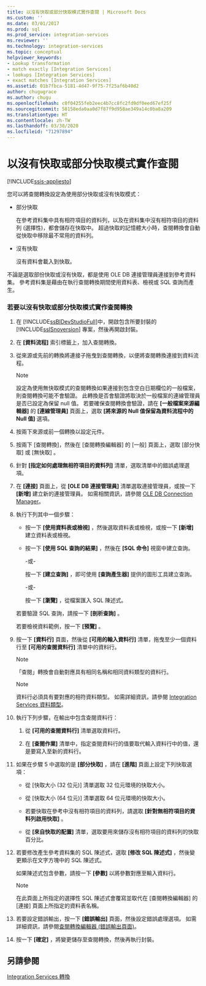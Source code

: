 ```yaml
---
title: 以沒有快取或部分快取模式實作查閱 | Microsoft Docs
ms.custom: ''
ms.date: 03/01/2017
ms.prod: sql
ms.prod_service: integration-services
ms.reviewer: ''
ms.technology: integration-services
ms.topic: conceptual
helpviewer_keywords:
- Lookup transformation
- match exactly [Integration Services]
- lookups [Integration Services]
- exact matches [Integration Services]
ms.assetid: 01b7fbca-5181-4d47-9f75-7f25af6b40d2
author: chugugrace
ms.author: chugu
ms.openlocfilehash: c0f04255feb2eec4b7cc8fc2fd9df0eed67ef25f
ms.sourcegitcommit: 58158eda0aa0d7f87f9d958ae349a14c0ba8a209
ms.translationtype: HT
ms.contentlocale: zh-TW
ms.lasthandoff: 03/30/2020
ms.locfileid: "71297894"
---
```

# <a name="implement-a-lookup-in-no-cache-or-partial-cache-mode"></a>以沒有快取或部分快取模式實作查閱

[!INCLUDE[ssis-appliesto](../../../includes/ssis-appliesto-ssvrpluslinux-asdb-asdw-xxx.md)]


  您可以將查閱轉換設定為使用部分快取或沒有快取模式：  
  
-   部分快取  
  
     在參考資料集中具有相符項目的資料列，以及在資料集中沒有相符項目的資料列 (選擇性)，都會儲存在快取中。 超過快取的記憶體大小時，查閱轉換會自動從快取中移除最不常用的資料列。  
  
-   沒有快取  
  
     沒有資料會載入到快取。  
  
 不論是選取部份快取或沒有快取，都是使用 OLE DB 連接管理員連接到參考資料集。 參考資料集是藉由在執行查閱轉換期間使用資料表、檢視或 SQL 查詢而產生。  
  
### <a name="to-implement-a-lookup-transformation-in-no-cache-or-partial-cache-mode"></a>若要以沒有快取或部分快取模式實作查閱轉換  
  
1.  在 [!INCLUDE[ssBIDevStudioFull](../../../includes/ssbidevstudiofull-md.md)]中，開啟包含所要封裝的 [!INCLUDE[ssISnoversion](../../../includes/ssisnoversion-md.md)] 專案，然後再開啟封裝。  
  
2.  在 **[資料流程]** 索引標籤上，加入查閱轉換。  
  
3.  從來源或先前的轉換將連接子拖曳到查閱轉換，以便將查閱轉換連接到資料流程。  
  
    > [!NOTE]  
    >  設定為使用無快取模式的查閱轉換如果連接到包含空白日期欄位的一般檔案，則查閱轉換可能不會驗證。 此轉換是否會驗證將取決於一般檔案的連線管理員是否已設定為保留 null 值。 若要確保查閱轉換會驗證，請在 **[一般檔案來源編輯器]** 的 **[連線管理員]** 頁面上，選取 **[將來源的 Null 值保留為資料流程中的 Null 值]** 選項。  
  
4.  按兩下來源或前一個轉換以設定元件。  
  
5.  按兩下 [查閱轉換]，然後在 [查閱轉換編輯器]  的 [一般]  頁面上，選取 [部分快取]  或 [無快取]  。  
  
6.  針對 **[指定如何處理無相符項目的資料列]** 清單，選取清單中的錯誤處理選項。  
  
7.  在 **[連接]** 頁面上，從 **[OLE DB 連接管理員]** 清單選取連接管理員，或按一下 **[新增]** 建立新的連接管理員。 如需相關資訊，請參閱 [OLE DB Connection Manager](../../../integration-services/connection-manager/ole-db-connection-manager.md)。  
  
8.  執行下列其中一個步驟：  
  
    -   按一下 **[使用資料表或檢視]** ，然後選取資料表或檢視，或按一下 **[新增]** 建立資料表或檢視。  
  
    -   按一下 **[使用 SQL 查詢的結果]** ，然後在 **[SQL 命令]** 視窗中建立查詢。  
  
         -或-  
  
         按一下 **[建立查詢]** ，即可使用 **[查詢產生器]** 提供的圖形工具建立查詢。  
  
         -或-  
  
         按一下 **[瀏覽]** ，從檔案匯入 SQL 陳述式。  
  
     若要驗證 SQL 查詢，請按一下 **[剖析查詢]** 。  
  
     若要檢視資料範例，按一下 **[預覽]** 。  
  
9. 按一下 **[資料行]** 頁面，然後從 **[可用的輸入資料行]** 清單，拖曳至少一個資料行至 **[可用的查閱資料行]** 清單中的資料行。  
  
    > [!NOTE]  
    >  「查閱」轉換會自動對應具有相同名稱和相同資料類型的資料行。  
  
    > [!NOTE]  
    >  資料行必須具有要對應的相符資料類型。 如需詳細資訊，請參閱 [Integration Services 資料類型](../../../integration-services/data-flow/integration-services-data-types.md)。  
  
10. 執行下列步驟，在輸出中包含查閱資料行：  
  
    1.  從 **[可用的查閱資料行]** 清單選取資料行。  
  
    2.  在 **[查閱作業]** 清單中，指定查閱資料行的值要取代輸入資料行中的值，還是要寫入至新的資料行。  
  
11. 如果在步驟 5 中選取的是 **[部分快取]** ，請在 **[進階]** 頁面上設定下列快取選項：  
  
    -   從 [快取大小 (32 位元)]  清單選取 32 位元環境的快取大小。  
  
    -   從 [快取大小 (64 位元)]  清單選取 64 位元環境的快取大小。  
  
    -   若要快取在參考中沒有相符項目的資料列，請選取 **[針對無相符項目的資料列啟用快取]** 。  
  
    -   從 **[來自快取的配置]** 清單，選取要用來儲存沒有相符項目的資料列的快取百分比。  
  
12. 若要修改產生參考資料集的 SQL 陳述式，選取 **[修改 SQL 陳述式]** ，然後變更顯示在文字方塊中的 SQL 陳述式。  
  
     如果陳述式包含參數，請按一下 **[參數]** 以將參數對應至輸入資料行。  
  
    > [!NOTE]  
    >  在此頁面上所指定的選擇性 SQL 陳述式會覆寫並取代在 [查閱轉換編輯器] 的 [連接] 頁面上所指定的資料表名稱。  
  
13. 若要設定錯誤輸出，按一下 **[錯誤輸出]** 頁面，然後設定錯誤處理選項。 如需詳細資訊，請參閱[查閱轉換編輯器 &#40;錯誤輸出頁面&#41;](../../../integration-services/data-flow/transformations/lookup-transformation-editor-error-output-page.md)。  
  
14. 按一下 **[確定]** ，將變更儲存至查閱轉換，然後再執行封裝。  
  
## <a name="see-also"></a>另請參閱  
 [Integration Services 轉換](../../../integration-services/data-flow/transformations/integration-services-transformations.md)  
  
  
